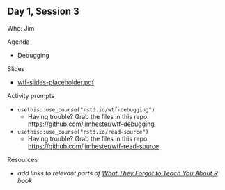 ## Day 1, Session 3

Who: Jim

Agenda

  * Debugging
  
Slides

  * [wtf-slides-placeholder.pdf](wtf-slides-placeholder.pdf)
  
Activity prompts

  * `usethis::use_course("rstd.io/wtf-debugging")`
    - Having trouble? Grab the files in this repo: <https://github.com/jimhester/wtf-debugging>
  * `usethis::use_course("rstd.io/read-source")`
    - Having trouble? Grab the files in this repo: <https://github.com/jimhester/wtf-read-source>

Resources

  * *add links to relevant parts of [What They Forgot to Teach You About R](https://whattheyforgot.org) book*
